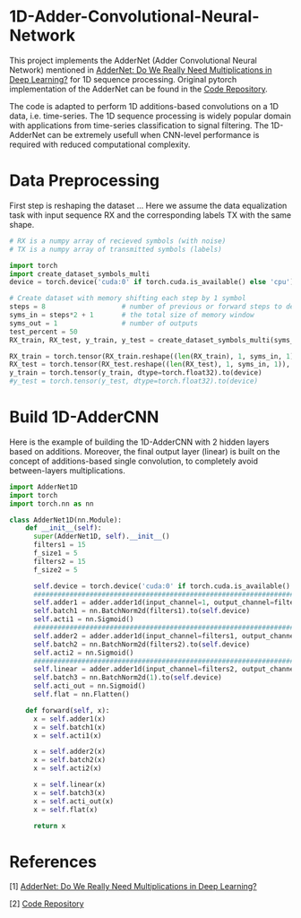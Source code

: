 # 1D-Adder-Convolutional-Neural-Network

This project implements the AdderNet (Adder Convolutional Neural Network) mentioned in [AdderNet: Do We Really Need Multiplications in Deep Learning?](https://arxiv.org/abs/1912.13200) for 1D sequence processing. Original pytorch implementation of the AdderNet can be found in the [Code Repository](https://github.com/huawei-noah/AdderNet).

The code is adapted to perform 1D additions-based convolutions on a 1D data, i.e. time-series. The 1D sequence processing is widely popular domain with applications from time-series classification to signal filtering. The 1D-AdderNet can be extremely usefull when CNN-level performance is required with reduced computational complexity.

# Data Preprocessing
First step is reshaping the dataset  ...
Here we assume the data equalization task with input sequence RX and the corresponding labels TX with the same shape.

```python
# RX is a numpy array of recieved symbols (with noise)
# TX is a numpy array of transmitted symbols (labels)

import torch
import create_dataset_symbols_multi
device = torch.device('cuda:0' if torch.cuda.is_available() else 'cpu')

# Create dataset with memory shifting each step by 1 symbol
steps = 8                   # number of previous or forward steps to define the memory window
syms_in = steps*2 + 1       # the total size of memory window
syms_out = 1                # number of outputs
test_percent = 50
RX_train, RX_test, y_train, y_test = create_dataset_symbols_multi(syms_in, syms_out, RX, TX, test_percent)

RX_train = torch.tensor(RX_train.reshape((len(RX_train), 1, syms_in, 1)), dtype=torch.float32).to(device)
RX_test = torch.tensor(RX_test.reshape((len(RX_test), 1, syms_in, 1)), dtype=torch.float32).to(device)
y_train = torch.tensor(y_train, dtype=torch.float32).to(device)
#y_test = torch.tensor(y_test, dtype=torch.float32).to(device)
```

# Build 1D-AdderCNN

Here is the example of building the 1D-AdderCNN with 2 hidden layers based on additions. Moreover, the final output layer (linear) is built on the concept of additions-based single convolution, to completely avoid between-layers multiplications.

```python
import AdderNet1D
import torch
import torch.nn as nn

class AdderNet1D(nn.Module):
    def __init__(self):
      super(AdderNet1D, self).__init__()
      filters1 = 15
      f_size1 = 5
      filters2 = 15
      f_size2 = 5

      self.device = torch.device('cuda:0' if torch.cuda.is_available() else 'cpu')
      ################################################################################################################################
      self.adder1 = adder.adder1d(input_channel=1, output_channel=filters1, kernel_size=f_size1, stride=1, bias=True).to(self.device)
      self.batch1 = nn.BatchNorm2d(filters1).to(self.device)
      self.acti1 = nn.Sigmoid()
      ################################################################################################################################
      self.adder2 = adder.adder1d(input_channel=filters1, output_channel=filters2, kernel_size=f_size2, stride=1, bias=True).to(self.device)
      self.batch2 = nn.BatchNorm2d(filters2).to(self.device)
      self.acti2 = nn.Sigmoid()
      ################################################################################################################################
      self.linear = adder.adder1d(input_channel=filters2, output_channel=1, kernel_size=int((syms_in - f_size1 + 1) - f_size2 + 1), stride=1, bias=True).to(self.device)
      self.batch3 = nn.BatchNorm2d(1).to(self.device)
      self.acti_out = nn.Sigmoid()
      self.flat = nn.Flatten()

    def forward(self, x):
      x = self.adder1(x)
      x = self.batch1(x)
      x = self.acti1(x)

      x = self.adder2(x)
      x = self.batch2(x)
      x = self.acti2(x)

      x = self.linear(x)
      x = self.batch3(x)
      x = self.acti_out(x)
      x = self.flat(x)

      return x


```

# References 
[1] [AdderNet: Do We Really Need Multiplications in Deep Learning?](https://arxiv.org/abs/1912.13200)

[2] [Code Repository](https://github.com/huawei-noah/AdderNet)

